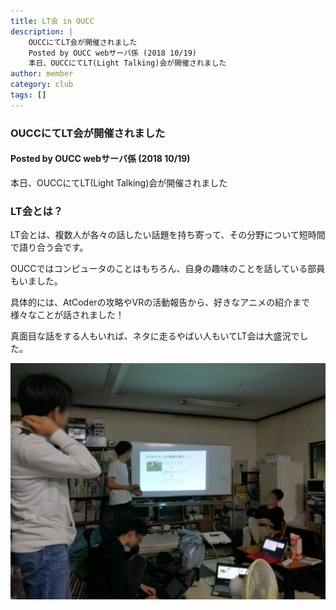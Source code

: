 ```yaml
---
title: LT会 in OUCC
description: |
    OUCCにてLT会が開催されました
    Posted by OUCC webサーバ係 (2018 10/19)
    本日、OUCCにてLT(Light Talking)会が開催されました
author: member
category: club
tags: []
---
```

<!-- wp:heading {"level":3} -->
<h3>OUCCにてLT会が開催されました</h3>
<!-- /wp:heading -->

<!-- wp:heading {"level":4} -->
<h4>Posted by OUCC webサーバ係 (2018 10/19)</h4>
<!-- /wp:heading -->

<!-- wp:paragraph -->
<p>本日、OUCCにてLT(Light Talking)会が開催されました</p>
<!-- /wp:paragraph -->

<!-- wp:heading {"level":3} -->
<h3>LT会とは？</h3>
<!-- /wp:heading -->

<!-- wp:paragraph -->
<p>LT会とは、複数人が各々の話したい話題を持ち寄って、その分野について短時間で語り合う会です。</p>
<!-- /wp:paragraph -->

<!-- wp:paragraph -->
<p>OUCCではコンピュータのことはもちろん、自身の趣味のことを話している部員もいました。</p>
<!-- /wp:paragraph -->

<!-- wp:paragraph -->
<p>具体的には、AtCoderの攻略やVRの活動報告から、好きなアニメの紹介まで様々なことが話されました！</p>
<!-- /wp:paragraph -->

<!-- wp:paragraph -->
<p>真面目な話をする人もいれば、ネタに走るやばい人もいてLT会は大盛況でした。</p>
<!-- /wp:paragraph -->

![](./15/lt.jpg)
